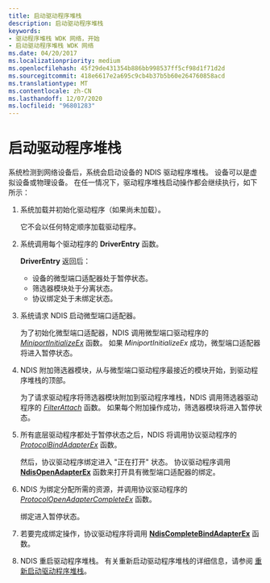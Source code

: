 ```yaml
---
title: 启动驱动程序堆栈
description: 启动驱动程序堆栈
keywords:
- 驱动程序堆栈 WDK 网络，开始
- 启动驱动程序堆栈 WDK 网络
ms.date: 04/20/2017
ms.localizationpriority: medium
ms.openlocfilehash: 45f29de431354b886bb998537ff5cf98d1f71d2d
ms.sourcegitcommit: 418e6617e2a695c9cb4b37b5b60e264760858acd
ms.translationtype: MT
ms.contentlocale: zh-CN
ms.lasthandoff: 12/07/2020
ms.locfileid: "96801283"
---
```

# <a name="starting-a-driver-stack"></a>启动驱动程序堆栈





系统检测到网络设备后，系统会启动设备的 NDIS 驱动程序堆栈。 设备可以是虚拟设备或物理设备。 在任一情况下，驱动程序堆栈启动操作都会继续执行，如下所示：

1.  系统加载并初始化驱动程序（如果尚未加载）。

    它不会以任何特定顺序加载驱动程序。

2.  系统调用每个驱动程序的 **DriverEntry** 函数。

    **DriverEntry** 返回后：

    -   设备的微型端口适配器处于暂停状态。
    -   筛选器模块处于分离状态。
    -   协议绑定处于未绑定状态。

3.  系统请求 NDIS 启动微型端口适配器。

    为了初始化微型端口适配器，NDIS 调用微型端口驱动程序的 [*MiniportInitializeEx*](/windows-hardware/drivers/ddi/ndis/nc-ndis-miniport_initialize) 函数。 如果 *MiniportInitializeEx* 成功，微型端口适配器将进入暂停状态。

4.  NDIS 附加筛选器模块，从与微型端口驱动程序最接近的模块开始，到驱动程序堆栈的顶部。

    为了请求驱动程序将筛选器模块附加到驱动程序堆栈，NDIS 调用筛选器驱动程序的 [*FilterAttach*](/windows-hardware/drivers/ddi/ndis/nc-ndis-filter_attach) 函数。 如果每个附加操作成功，筛选器模块将进入暂停状态。

5.  所有底层驱动程序都处于暂停状态之后，NDIS 将调用协议驱动程序的 [*ProtocolBindAdapterEx*](/windows-hardware/drivers/ddi/ndis/nc-ndis-protocol_bind_adapter_ex) 函数。

    然后，协议驱动程序绑定进入 "正在打开" 状态。 协议驱动程序调用 [**NdisOpenAdapterEx**](/windows-hardware/drivers/ddi/ndis/nf-ndis-ndisopenadapterex) 函数来打开具有微型端口适配器的绑定。

6.  NDIS 为绑定分配所需的资源，并调用协议驱动程序的 [*ProtocolOpenAdapterCompleteEx*](/windows-hardware/drivers/ddi/ndis/nc-ndis-protocol_open_adapter_complete_ex) 函数。

    绑定进入暂停状态。

7.  若要完成绑定操作，协议驱动程序将调用 [**NdisCompleteBindAdapterEx**](/windows-hardware/drivers/ddi/ndis/nf-ndis-ndiscompletebindadapterex) 函数。

8.  NDIS 重启驱动程序堆栈。 有关重新启动驱动程序堆栈的详细信息，请参阅 [重新启动驱动程序堆栈](restarting-a-driver-stack.md)。

 

